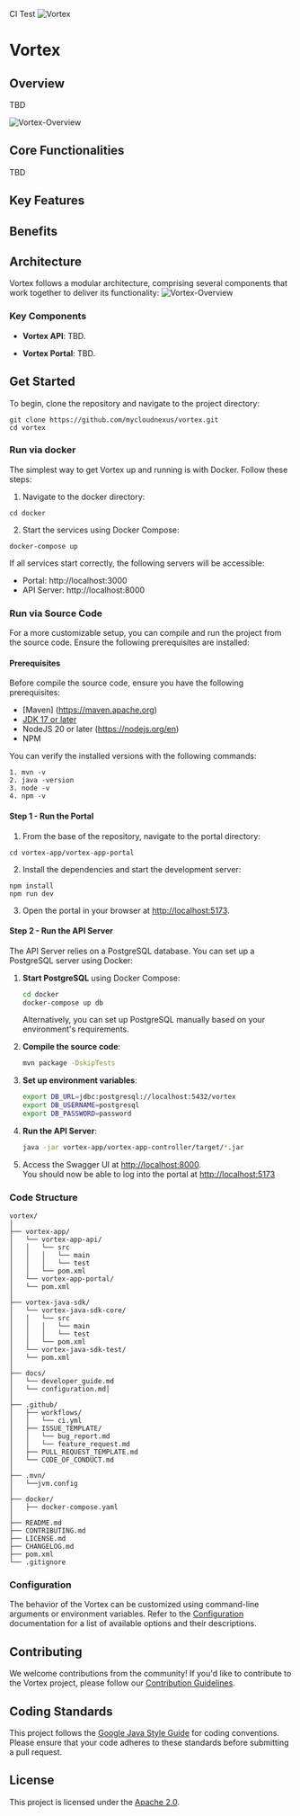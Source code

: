 CI Test
![Vortex](docs/img/vortex-logo.svg)

# Vortex

## Overview

TBD

![Vortex-Overview](docs/img/vortex-overview.png)

## Core Functionalities

TBD

## Key Features

## Benefits


## Architecture

Vortex follows a modular architecture, comprising several components that work together to deliver its functionality:
![Vortex-Overview](docs/img/vortex-architecture.png)


### Key Components

- **Vortex API**:  TBD.

- **Vortex Portal**: TBD.

## Get Started

To begin, clone the repository and navigate to the project directory:

```console
git clone https://github.com/mycloudnexus/vortex.git
cd vortex
```

### Run via docker

The simplest way to get Vortex up and running is with Docker. Follow these steps:

1. Navigate to the docker directory:

```
cd docker
```

2. Start the services using Docker Compose:
```
docker-compose up
```

If all services start correctly, the following servers will be accessible:

- Portal: http://localhost:3000
- API Server: http://localhost:8000


### Run via Source Code

For a more customizable setup, you can compile and run the project from the source code. Ensure the following prerequisites are installed:

#### Prerequisites

Before compile the source code, ensure you have the following prerequisites:

- [Maven] (https://maven.apache.org)
- [JDK 17 or later](https://openjdk.org/)
- NodeJS 20 or later (https://nodejs.org/en)
- NPM

You can verify the installed versions with the following commands:

```
1. mvn -v
2. java -version
3. node -v
4. npm -v
```

#### Step 1 - Run the Portal

1. From the base of the repository, navigate to the portal directory:
```
cd vortex-app/vortex-app-portal
```
2. Install the dependencies and start the development server:
```
npm install
npm run dev
```

3. Open the portal in your browser at [http://localhost:5173](http://localhost:5173).  


#### Step 2 - Run the API Server

The API Server relies on a PostgreSQL database. You can set up a PostgreSQL server using Docker:

1. **Start PostgreSQL** using Docker Compose:

   ```bash
   cd docker
   docker-compose up db
   ```

   Alternatively, you can set up PostgreSQL manually based on your environment's requirements.

2. **Compile the source code**:

   ```bash
   mvn package -DskipTests
   ```

3. **Set up environment variables**:

   ```bash
   export DB_URL=jdbc:postgresql://localhost:5432/vortex
   export DB_USERNAME=postgresql
   export DB_PASSWORD=password
   ```

4. **Run the API Server**:

   ```bash
   java -jar vortex-app/vortex-app-controller/target/*.jar
   ```

5. Access the Swagger UI at [http://localhost:8000](http://localhost:8000).  
   You should now be able to log into the portal at [http://localhost:5173](http://localhost:5173)


### Code Structure
```
vortex/
│
├── vortex-app/
│   └── vortex-app-api/
│   │   └── src
│   │   │   └── main
│   │   │   └── test
│   │   └── pom.xml
│   └── vortex-app-portal/
│   └── pom.xml
│
├── vortex-java-sdk/
│   └── vortex-java-sdk-core/
│   │   └── src
│   │   │   └── main
│   │   │   └── test
│   │   └── pom.xml
│   └── vortex-java-sdk-test/
│   └── pom.xml
│
├── docs/
│   └── developer_guide.md
│   └── configuration.md│
│
├── .github/
│   ├── workflows/
│   │   └── ci.yml
│   ├── ISSUE_TEMPLATE/
│   │   └── bug_report.md
│   │   └── feature_request.md
│   ├── PULL_REQUEST_TEMPLATE.md
│   └── CODE_OF_CONDUCT.md
│
├── .mvn/
│   └──jvm.config
│
├── docker/
│   ├── docker-compose.yaml
│
├── README.md
├── CONTRIBUTING.md
├── LICENSE.md
├── CHANGELOG.md
├── pom.xml
└── .gitignore

```

### Configuration

The behavior of the Vortex can be customized using command-line arguments or environment variables. Refer to the [Configuration](./docs/configuration.md) documentation for a list of available options and their descriptions.


## Contributing

We welcome contributions from the community! If you'd like to contribute to the Vortex project, please follow our [Contribution Guidelines](./CONTRIBUTING.md).

## Coding Standards

This project follows the [Google Java Style Guide](https://google.github.io/styleguide/javaguide.html) for coding conventions. Please ensure that your code adheres to these standards before submitting a pull request.

## License

This project is licensed under the [Apache 2.0](./LICENSE).
